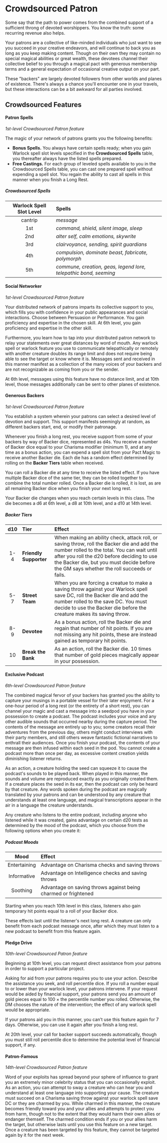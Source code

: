 # Crowdsourced Patron

Some say that the path to power comes from the combined support of a sufficient throng of devoted worshippers. You know the truth: some recurring revenue also helps.

Your patrons are a collective of like-minded individuals who just want to see you succeed in your creative endeavors, and will continue to back you as long as you keep making content. Though on their own they may contain no special magical abilities or great wealth, these devotees channel their collective belief to you through a magical pact with generous membership terms and a general expectation of occasional creative output on your part.

These "backers" are largely devoted followers from other worlds and planes of existence. There's always a chance you'll encounter one in your travels, but these interactions can be a bit awkward for all parties involved.

## Crowdsourced Features

#### Patron Spells

_1st-level Crowdsourced Patron feature_


The magic of your network of patrons grants you the following benefits:

- **Bonus Spells.** You always have certain spells ready; when you gain Warlock spell slot levels specified in the **Crowdsourced Spells** table, you thereafter always have the listed spells prepared.
- **Free Castings.** For each group of leveled spells available to you in the Crowdsourced Spells table, you can cast one prepared spell without expending a spell slot. You regain the ability to cast all spells in this manner when you finish a Long Rest.

##### Crowdsourced Spells

| Warlock Spell Slot Level | Spells |
|:-----------:|:-------|
| cantrip     | _message_ |
| 1st         | _command, shield, silent image, sleep_ |
| 2nd         | _alter self, calm emotions, skywrite_ |
| 3rd         | _clairvoyance, sending, spirit guardians_ |
| 4th         | _compulsion, dominate beast, fabricate, polymorph_ |
| 5th         | _commune, creation, geas, legend lore, telepathic bond, seeming_ |

#### Social Networker

_1st-level Crowdsourced Patron feature_

Your distributed network of patrons imparts its collective support to you, which fills you with confidence in your public appearances and social interactions. Choose between Persuasion or Performance. You gain proficiency and expertise in the chosen skill. At 6th level, you gain proficiency and expertise in the other skill.

Furthermore, you learn how to tap into your distributed patron network to relay your statements over great distances by word of mouth. Any warlock spell or warlock feature you use to communicate telepathically or remotely with another creature doubles its range limit and does not require being able to see the target or know where it is. Messages sent and received in this manner manifest as a collection of the many voices of your backers and are not recognizable as coming from you or the sender.

At 6th level, messages using this feature have no distance limit, and at 10th level, those messages additionally can be sent to other planes of existence.

#### Generous Backers

_1st-level Crowdsourced Patron feature_


You establish a system wherein your patrons can select a desired level of devotion and support. This support manifests seemingly at random, as different backers start, end, or modify their patronage.

Whenever you finish a long rest, you receive support from some of your backers by way of Backer dice, represented as d4s. You receive a number of Backer dice equal to your Charisma modifier (minimum 1), and at any time as a bonus action, you can expend a spell slot from your Pact Magic to receive another Backer die. Each die has a random effect determined by rolling on the **Backer Tiers** table when received.

You can roll a Backer die at any time to receive the listed effect. If you have multiple Backer dice of the same tier, they can be rolled together to combine the total number rolled. Once a Backer die is rolled, it is lost, as are all remaining Backer dice when you finish your next long rest.

Your Backer die changes when you reach certain levels in this class. The die becomes a d6 at 6th level, a d8 at 10th level, and a d10 at 14th level.

##### Backer Tiers

| d10 | Tier | Effect |
|:---:|:-----|:-------|
| 1-4 | **Friendly Supporter** | When making an ability check, attack roll, or saving throw, roll the Backer die and add the number rolled to the total. You can wait until after you roll the d20 before deciding to use the Backer die, but you must decide before the GM says whether the roll succeeds or fails. |
| 5-7 | **Street Team** | When you are forcing a creatue to make a saving throw against your Warlock spell save DC, roll the Backer die and add the number rolled to the save DC. You must decide to use the Backer die before the creature makes its saving throw. |
| 8-9 | **Devotee** | As a bonus action, roll the Backer die and regain that number of hit points. If you are not missing any hit points, these are instead gained as temporary hit points. |
| 10  | **Break the Bank** | As an action, roll the Backer die. 10 times that number of gold pieces magically appear in your possession. |

#### Exclusive Podcast

_6th-level Crowdsourced Patron feature_

The combined magical fervor of your backers has granted you the ability to capture your musings in a portable vessel for their later enjoyment. For a one-hour period of a long rest (or the entirety of a short rest), you can channel your magic and cast a message into a seedpod you have in your possession to create a podcast. The podcast includes your voice and any other audible sounds that occurred nearby during the capture period. The contents of the message are entirely up to you; some creators recall their adventures from the previous day, others might conduct interviews with their party members, and still others weave fantastic fictional narratives to enthrall their audiences. Once you finish your podcast, the contents of your message are then infused within each seed in the pod. You cannot create a podcast more than once per day, as excessive content creation yields diminishing listener returns.

As an action, a creature holding the seed can squeeze it to cause the podcast's sounds to be played back. When played in this manner, the sounds and volume are reproduced exactly as you originally created them. If a creature places the seed in its ear, then the podcast can only be heard by that creature. Any words spoken during the podcast are magically translated by your patrons and can be understood by any creature that understands at least one language, and magical transcriptions appear in the air in a language the creature understands.

Any creature who listens to the entire podcast, including anyone who listened while it was created, gains advantage on certain d20 tests as determined by the mood of the podcast, which you choose from the following options when you create it:

##### Podcast Moods

| Mood | Effect |
|:-:|:-|
| Entertaining | Advantage on Charisma checks and saving throws |
| Informative | Advantage on Intelligence checks and saving throws |
| Soothing | Advantage on saving throws against being charmed or frightened |

Starting when you reach 10th level in this class, listeners also gain temporary hit points equal to a roll of your Backer dice.

These effects last until the listener's next long rest. A creature can only benefit from each podcast message once, after which they must listen to a new podcast to benefit from this feature again.

#### Pledge Drive

_10th-level Crowdsourced Patron feature_

Beginning at 10th level, you can request direct assistance from your patrons in order to support a particular project.

Asking for aid from your patrons requires you to use your action. Describe the assistance you seek, and roll percentile dice. If you roll a number equal to or lower than your warlock level, your patrons intervene. If your request would be aided by financial support, your patrons send you an amount of gold pieces equal to 100 × the percentile number you rolled. Otherwise, the DM chooses the nature of the intervention; the effect of any warlock spell would be appropriate.

If your patrons aid you in this manner, you can’t use this feature again for 7 days. Otherwise, you can use it again after you finish a long rest.

At 20th level, your call for backer support succeeds automatically, though you must still roll percentile dice to determine the potential level of financial support, if any.

#### Patron-Famous

_14th-level Crowdsourced Patron feature_

Word of your exploits has spread beyond your sphere of influence to grant you an extremely minor celebrity status that you can occasionally exploit. As an action, you can attempt to sway a creature who can hear you and understand at least one language into supporting your cause. The creature must succeed on a Charisma saving throw against your warlock spell save DC or they are charmed by you. While charmed in this manner, the creature becomes friendly toward you and your allies and attempts to protect you from harm, though not to the extent that they would harm their own allies or endanger themself. The charmed condition ends if you or your allies harm the target, but otherwise lasts until you use this feature on a new target. Once a creature has been targeted by this feature, they cannot be targeted again by it for the next week.
